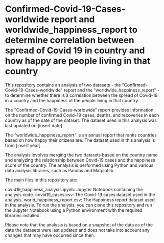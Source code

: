 # Confirmed-Covid-19-Cases-worldwide report and worldwide_happiness_report to determine correlation between spread of Covid 19 in country and how happy are people living in that country

This repository contains an analysis of two datasets - the "Confirmed-Covid-19-Cases-worldwide" report and the "worldwide_happiness_report" - to determine whether there is a correlation between the spread of Covid-19 in a country and the happiness of the people living in that country.

The "Confirmed-Covid-19-Cases-worldwide" report provides information on the number of confirmed Covid-19 cases, deaths, and recoveries in each country as of the date of the dataset. The dataset used in this analysis was last updated on [insert date].

The "worldwide_happiness_report" is an annual report that ranks countries based on how happy their citizens are. The dataset used in this analysis is from [insert year].

The analysis involves merging the two datasets based on the country name and analyzing the relationship between Covid-19 cases and the happiness score of the country. The analysis is performed using Python and various data analysis libraries, such as Pandas and Matplotlib.

The main files in this repository are:

covid19_happiness_analysis.ipynb: Jupyter Notebook containing the analysis code.
covid19_cases.csv: The Covid-19 cases dataset used in the analysis.
world_happiness_report.csv: The Happiness report dataset used in the analysis.
To run the analysis, you can clone this repository and run the Jupyter Notebook using a Python environment with the required libraries installed.

Please note that the analysis is based on a snapshot of the data as of the date the datasets were last updated and does not take into account any changes that may have occurred since then.
